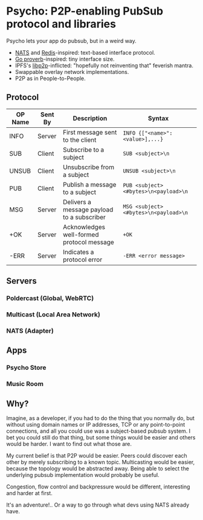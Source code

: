 # Psycho: P2P-enabling PubSub protocol and libraries #

Psycho lets your app do pubsub, but in a weird way.

- [NATS](https://docs.nats.io/nats-protocol/nats-protocol) and [Redis](https://redis.io/topics/protocol)-inspired: text-based interface protocol.
- [Go proverb](https://go-proverbs.github.io/)-inspired: tiny interface size.
- IPFS's [libp2p](https://libp2p.io/)-inflicted: "hopefully not reinventing that" feverish mantra.
- Swappable overlay network implementations.
- P2P as in People-to-People.

## Protocol ##

| OP Name | Sent By | Description|Syntax|
|---------|---------|------------|------|
|INFO|Server|First message sent to the client|`INFO {["<name>":<value>],...}`|
|SUB|Client|Subscribe to a subject|`SUB <subject>\n`|
|UNSUB|Client|Unsubscribe from a subject|`UNSUB <subject>\n`|
|PUB|Client|Publish a message to a subject|`PUB <subject> <#bytes>\n<payload>\n`|
|MSG|Server|Delivers a message payload to a subscriber|`MSG <subject> <#bytes>\n<payload>\n`|
|+OK|Server|Acknowledges well-formed protocol message|`+OK`|
|-ERR|Server|Indicates a protocol error|`-ERR <error message>`|

## Servers

### Poldercast (Global, WebRTC)

### Multicast (Local Area Network)

### NATS (Adapter)

## Apps

### Psycho Store

### Music Room

## Why? ##

Imagine, as a developer, if you had to do the thing that you normally do, but without using domain names or IP addresses, TCP or any point-to-point connections, and all you could use was a subject-based pubsub system. I bet you could still do that thing, but some things would be easier and others would be harder. I want to find out what those are.

My current belief is that P2P would be easier. Peers could discover each other by merely subscribing to a known topic. Multicasting would be easier, because the topology would be abstracted away. Being able to select the underlying pubsub implementation would probably be useful.

Congestion, flow control and backpressure would be different, interesting and harder at first.

It's an adventure!.. Or a way to go through what devs using NATS already have.
